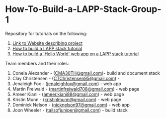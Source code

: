 # How-To-Build-a-LAPP-Stack-Group-1

Repository for tutorials on the following:
1. [Link to Website describing project](https://nicknelson97.github.io/LAPP-Stack-Group-1/)
2. [How to build a LAPP stack tutorial](https://docs.google.com/document/d/1ooHtBtn4yCiog3CMapIEdph-V5hU7bWtwJATASFv7sY/edit)
3. [How to build a 'Hello World' web app on a LAPP stack tutorial](https://docs.google.com/document/d/1MlTfLZuKEUTONDzJ0mK8ELoJPvYDnS4kV0QO7962TaI/edit)

Team members and their roles:
1. Conela Alexander - (CMA30TH@gmail.com)- build and document stack 
2. Clay Christensen - (CTChristensen95@gmail.com) - 
3. Jenaleigh Fox - (jenaleighfox@gmail.com) - web app
4. Martin Freiwald - (martinfreiwald708@gmail.com) - web page
5. Ameer Kiani - (ameer.kiani88@gmail.com) - web page
6. Kristin Munn - (kristinlmunn@gmail.com) - web page
7. Dominick Nelson - (nicknelson97@gmail.com) - web app
8. Joon Wheeler - (tailsofjuniper@gmail.com) - build stack
